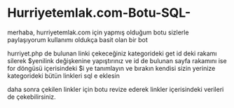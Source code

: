 # Hurriyetemlak.com-Botu-SQL-
merhaba, hurriyetemlak.com için yapmış olduğum botu sizlerle paylaşıyorum kullanımı oldukça basit olan bir bot

hurriyet.php de bulunan  linki çekeceğiniz kategorideki get id deki rakamı silerek $yenilink değişkenine yapıştırınız ve id de bulunan sayfa rakamını ise for döngüsü içerisindeki $i ye tanımlayın ve bırakın kendisi sizin yerinize kategorideki bütün linkleri sql e eklesin


daha sonra çekilen linkler için botu revize ederek linkler içerisindeki verileri de çekebilirsiniz.
